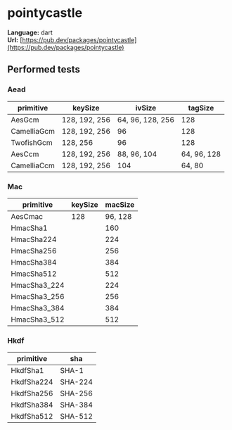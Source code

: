 # pointycastle

**Language:**
dart\
**Url:**
[https://pub.dev/packages/pointycastle](https://pub.dev/packages/pointycastle)

## Performed tests

### Aead

| primitive | keySize | ivSize | tagSize |
| --- | --- | --- | --- |
| AesGcm | 128, 192, 256 | 64, 96, 128, 256 | 128 |
| CamelliaGcm | 128, 192, 256 | 96 | 128 |
| TwofishGcm | 128, 256 | 96 | 128 |
| AesCcm | 128, 192, 256 | 88, 96, 104 | 64, 96, 128 |
| CamelliaCcm | 128, 192, 256 | 104 | 64, 80 |

### Mac

| primitive | keySize | macSize |
| --- | --- | --- |
| AesCmac | 128 | 96, 128 |
| HmacSha1 | | 160 |
| HmacSha224 | | 224 |
| HmacSha256 | | 256 |
| HmacSha384 | | 384 |
| HmacSha512 | | 512 |
| HmacSha3_224 | | 224 |
| HmacSha3_256 | | 256 |
| HmacSha3_384 | | 384 |
| HmacSha3_512 | | 512 |

### Hkdf

| primitive | sha |
| --- | --- |
| HkdfSha1 | SHA-1 |
| HkdfSha224 | SHA-224 |
| HkdfSha256 | SHA-256 |
| HkdfSha384 | SHA-384 |
| HkdfSha512 | SHA-512 |
